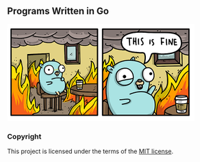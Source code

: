 ## Programs Written in Go
![gopher.png](gopher.png)

### Copyright
This project is licensed under the terms of the [MIT license](/LICENSE).
